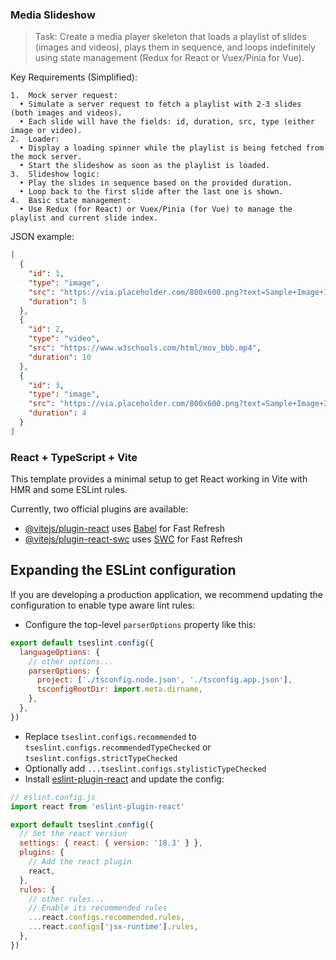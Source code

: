 ### Media Slideshow


> Task:
Create a media player skeleton that loads a playlist of slides (images and videos), plays them in sequence, and loops indefinitely using state management (Redux for React or Vuex/Pinia for Vue).

Key Requirements (Simplified):

	1.	Mock server request:
	  •	Simulate a server request to fetch a playlist with 2-3 slides (both images and videos).
	  •	Each slide will have the fields: id, duration, src, type (either image or video).
	2.	Loader:
	  •	Display a loading spinner while the playlist is being fetched from the mock server.
	  •	Start the slideshow as soon as the playlist is loaded.
	3.	Slideshow logic:
	  •	Play the slides in sequence based on the provided duration.
	  •	Loop back to the first slide after the last one is shown.
	4.	Basic state management:
	  •	Use Redux (for React) or Vuex/Pinia (for Vue) to manage the playlist and current slide index.

JSON example:
```json
[
  {
    "id": 1,
    "type": "image",
    "src": "https://via.placeholder.com/800x600.png?text=Sample+Image+1",
    "duration": 5
  },
  {
    "id": 2,
    "type": "video",
    "src": "https://www.w3schools.com/html/mov_bbb.mp4",
    "duration": 10
  },
  {
    "id": 3,
    "type": "image",
    "src": "https://via.placeholder.com/800x600.png?text=Sample+Image+2",
    "duration": 4
  }
]
```

### React + TypeScript + Vite

This template provides a minimal setup to get React working in Vite with HMR and some ESLint rules.

Currently, two official plugins are available:

- [@vitejs/plugin-react](https://github.com/vitejs/vite-plugin-react/blob/main/packages/plugin-react/README.md) uses [Babel](https://babeljs.io/) for Fast Refresh
- [@vitejs/plugin-react-swc](https://github.com/vitejs/vite-plugin-react-swc) uses [SWC](https://swc.rs/) for Fast Refresh

## Expanding the ESLint configuration

If you are developing a production application, we recommend updating the configuration to enable type aware lint rules:

- Configure the top-level `parserOptions` property like this:

```js
export default tseslint.config({
  languageOptions: {
    // other options...
    parserOptions: {
      project: ['./tsconfig.node.json', './tsconfig.app.json'],
      tsconfigRootDir: import.meta.dirname,
    },
  },
})
```

- Replace `tseslint.configs.recommended` to `tseslint.configs.recommendedTypeChecked` or `tseslint.configs.strictTypeChecked`
- Optionally add `...tseslint.configs.stylisticTypeChecked`
- Install [eslint-plugin-react](https://github.com/jsx-eslint/eslint-plugin-react) and update the config:

```js
// eslint.config.js
import react from 'eslint-plugin-react'

export default tseslint.config({
  // Set the react version
  settings: { react: { version: '18.3' } },
  plugins: {
    // Add the react plugin
    react,
  },
  rules: {
    // other rules...
    // Enable its recommended rules
    ...react.configs.recommended.rules,
    ...react.configs['jsx-runtime'].rules,
  },
})
```
